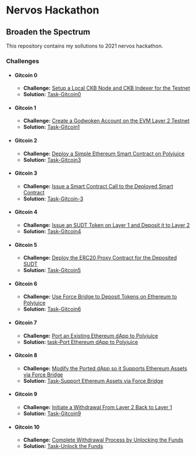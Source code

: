 # Nervos Hackathon
## Broaden the Spectrum

This repository contains my sollutions to 2021 nervos hackathon.

### Challenges
 - #### Gitcoin 0
    - **Challenge:** [Setup a Local CKB Node and CKB Indexer for the Testnet](https://gitcoin.co/issue/nervosnetwork/grants/1/100026176)
    - **Solution:** [Task-Gitcoin0](Task-Gitcoin0/README.md)
 - #### Gitcoin 1
    - **Challenge:** [Create a Godwoken Account on the EVM Layer 2 Testnet](https://gitcoin.co/issue/nervosnetwork/grants/2/100026208)
    - **Solution:** [Task-Gitcoin1](Task-Gitcoin1/README.md)
 - #### Gitcoin 2
    - **Challenge:** [Deploy a Simple Ethereum Smart Contract on Polyjuice](https://gitcoin.co/issue/nervosnetwork/grants/3/100026209)
    - **Solution:** [Task-Gitcoin3](Task-Gitcoin3/README.md)
- #### Gitcoin 3
    - **Challenge:** [Issue a Smart Contract Call to the Deployed Smart Contract](https://gitcoin.co/issue/nervosnetwork/grants/4/100026210)
    - **Solution:** [Task-Gitcoin-3](Task-Gitcoin-3/README.md)
 - #### Gitcoin 4
    - **Challenge:** [Issue an SUDT Token on Layer 1 and Deposit it to Layer 2](https://gitcoin.co/issue/nervosnetwork/grants/5/100026211)
    - **Solution:** [Task-Gitcoin4](Task-Gitcoin4/README.md)
 - #### Gitcoin 5
    - **Challenge:** [Deploy the ERC20 Proxy Contract for the Deposited SUDT](https://gitcoin.co/issue/nervosnetwork/grants/6/100026212)
    - **Solution:** [Task-Gitcoin5](Task-Gitcoin5/README.md)
 - #### Gitcoin 6
    - **Challenge:** [Use Force Bridge to Deposit Tokens on Ethereum to Polyjuice](https://gitcoin.co/issue/nervosnetwork/grants/7/100026213)
    - **Solution:** [Task-Gitcoin6](Task-Gitcoin6/README.md)
 - #### Gitcoin 7
    - **Challenge:** [Port an Existing Ethereum dApp to Polyjuice](https://gitcoin.co/issue/nervosnetwork/grants/8/100026214)
    - **Solution:** [task-Port Ethereum dApp to Polyjuice](#)
 - #### Gitcoin 8
    - **Challenge:** [Modify the Ported dApp so it Supports Ethereum Assets via Force Bridge](https://gitcoin.co/issue/nervosnetwork/grants/9/100026215)
    - **Solution:** [Task-Support Ethereum Assets via Force Bridge](#)
 - #### Gitcoin 9
    - **Challenge:** [Initiate a Withdrawal From Layer 2 Back to Layer 1](https://gitcoin.co/issue/nervosnetwork/grants/10/100026216)
    - **Solution:** [Task-Gitcoin9](Task-Gitcoin9/README.md)
 - #### Gitcoin 10
    - **Challenge:** [Complete Withdrawal Process by Unlocking the Funds](https://gitcoin.co/issue/nervosnetwork/grants/11/100026217)
    - **Solution:** [Task-Unlock the Funds](#)
